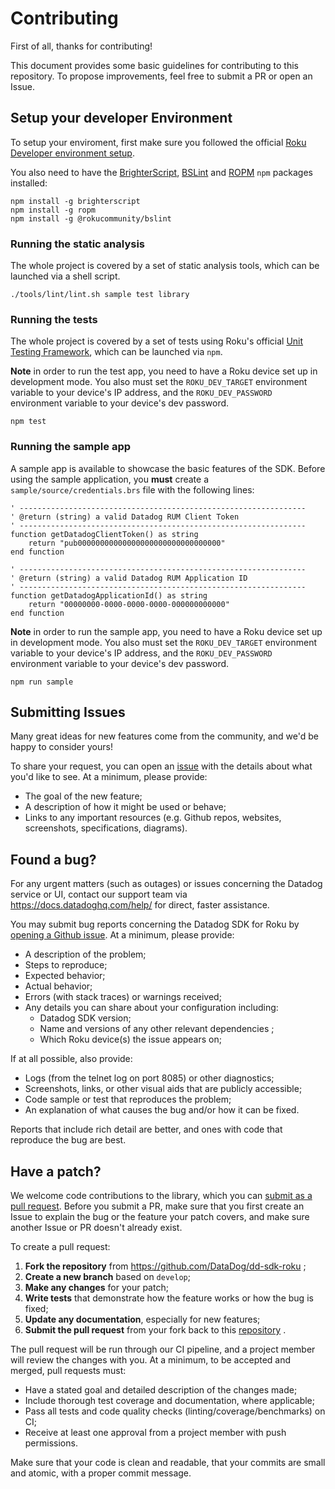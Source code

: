 # Contributing

First of all, thanks for contributing!

This document provides some basic guidelines for contributing to this repository.
To propose improvements, feel free to submit a PR or open an Issue.

## Setup your developer Environment

To setup your enviroment, first make sure you followed the official [Roku Developer environment setup](https://developer.roku.com/en-gb/docs/developer-program/getting-started/developer-setup.md).

You also need to have the [BrighterScript](https://npmjs.org/package/brighterscript), [BSLint](https://www.npmjs.com/package/@rokucommunity/bslint) and [ROPM](https://www.npmjs.com/package/ropm) `npm` packages installed: 

```shell script
npm install -g brighterscript
npm install -g ropm
npm install -g @rokucommunity/bslint
```

### Running the static analysis

The whole project is covered by a set of static analysis tools, which can be launched via a shell script.

```shell script
./tools/lint/lint.sh sample test library
```

### Running the tests

The whole project is covered by a set of tests using Roku's official [Unit Testing Framework](https://github.com/rokudev/unit-testing-framework), which can be launched via `npm`.

**Note** in order to run the test app, you need to have a Roku device set up in development mode. You also must set the `ROKU_DEV_TARGET` environment variable to your device's IP address, and the `ROKU_DEV_PASSWORD` environment variable to your device's dev password.

```shell script
npm test
```

### Running the sample app

A sample app is available to showcase the basic features of the SDK. Before using the sample application, you **must** create a `sample/source/credentials.brs` file with the following lines: 

```brightscript
' ----------------------------------------------------------------
' @return (string) a valid Datadog RUM Client Token
' ----------------------------------------------------------------
function getDatadogClientToken() as string
    return "pub00000000000000000000000000000000"
end function

' ----------------------------------------------------------------
' @return (string) a valid Datadog RUM Application ID
' ----------------------------------------------------------------
function getDatadogApplicationId() as string
    return "00000000-0000-0000-0000-000000000000"
end function
```
**Note** in order to run the sample app, you need to have a Roku device set up in development mode. You also must set the `ROKU_DEV_TARGET` environment variable to your device's IP address, and the `ROKU_DEV_PASSWORD` environment variable to your device's dev password.

```shell script
npm run sample
```

## Submitting Issues

Many great ideas for new features come from the community, and we'd be happy to
consider yours!

To share your request, you can open an [issue](https://github.com/DataDog/dd-sdk-roku/issues/new?labels=enhancement&template=feature_request.md) 
with the details about what you'd like to see. At a minimum, please provide:

 - The goal of the new feature;
 - A description of how it might be used or behave;
 - Links to any important resources (e.g. Github repos, websites, screenshots,
     specifications, diagrams).

## Found a bug?

For any urgent matters (such as outages) or issues concerning the Datadog service
or UI, contact our support team via https://docs.datadoghq.com/help/ for direct,
faster assistance.

You may submit bug reports concerning the Datadog SDK for Roku by 
[opening a Github issue](https://github.com/DataDog/dd-sdk-roku/issues/new?labels=bug&template=bug_report.md).
At a minimum, please provide:

 - A description of the problem;
 - Steps to reproduce;
 - Expected behavior;
 - Actual behavior;
 - Errors (with stack traces) or warnings received;
 - Any details you can share about your configuration including:
    - Datadog SDK version;
    - Name and versions of any other relevant dependencies ;
    - Which Roku device(s) the issue appears on;

If at all possible, also provide:

 - Logs (from the telnet log on port 8085) or other diagnostics;
 - Screenshots, links, or other visual aids that are publicly accessible;
 - Code sample or test that reproduces the problem;
 - An explanation of what causes the bug and/or how it can be fixed.

Reports that include rich detail are better, and ones with code that reproduce
the bug are best.

## Have a patch?

We welcome code contributions to the library, which you can 
[submit as a pull request](https://github.com/DataDog/dd-sdk-roku/pull/new/develop).
Before you submit a PR, make sure that you first create an Issue to explain the
bug or the feature your patch covers, and make sure another Issue or PR doesn't
already exist.

To create a pull request:

1. **Fork the repository** from https://github.com/DataDog/dd-sdk-roku ;
2. **Create a new branch** based on `develop`;
3. **Make any changes** for your patch;
4. **Write tests** that demonstrate how the feature works or how the bug is fixed;
5. **Update any documentation**, especially for new features;
6. **Submit the pull request** from your fork back to this 
    [repository](https://github.com/DataDog/dd-sdk-roku) .


The pull request will be run through our CI pipeline, and a project member will
review the changes with you. At a minimum, to be accepted and merged, pull
requests must:

 - Have a stated goal and detailed description of the changes made;
 - Include thorough test coverage and documentation, where applicable;
 - Pass all tests and code quality checks (linting/coverage/benchmarks) on CI;
 - Receive at least one approval from a project member with push permissions.

Make sure that your code is clean and readable, that your commits are small and
atomic, with a proper commit message. 
